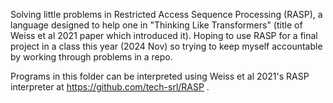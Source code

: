 Solving little problems in Restricted Access Sequence Processing (RASP), a language designed to help one in "Thinking Like Transformers" (title of Weiss et al 2021 paper which introduced it). Hoping to use RASP for a final project in a class this year (2024 Nov) so trying to keep myself accountable by working through problems in a repo. 

Programs in this folder can be interpreted using Weiss et al 2021's RASP interpreter at https://github.com/tech-srl/RASP .
